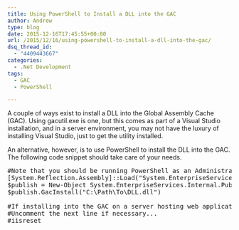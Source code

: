 ```yaml
---
title: Using PowerShell to Install a DLL into the GAC
author: Andrew
type: blog
date: 2015-12-16T17:45:55+00:00
url: /2015/12/16/using-powershell-to-install-a-dll-into-the-gac/
dsq_thread_id:
  - "4409443667"
categories:
  - .Net Development
tags:
  - GAC
  - PowerShell

---
```

A couple of ways exist to install a DLL into the Global Assembly Cache (GAC). Using gacutil.exe is one, but this comes as part of a Visual Studio installation, and in a server environment, you may not have the luxury of installing Visual Studio, just to get the utility installed.

An alternative, however, is to use PowerShell to install the DLL into the GAC. The following code snippet should take care of your needs.

<pre class="theme:powershell-ise lang:ps decode:true " title="Install in GAC" >#Note that you should be running PowerShell as an Administrator
[System.Reflection.Assembly]::Load("System.EnterpriseServices, Version=4.0.0.0, Culture=neutral, PublicKeyToken=b03f5f7f11d50a3a")            
$publish = New-Object System.EnterpriseServices.Internal.Publish            
$publish.GacInstall("C:\Path\To\DLL.dll")

#If installing into the GAC on a server hosting web applications in IIS, you need to restart IIS for the applications to pick up the change.
#Uncomment the next line if necessary...
#iisreset</pre>